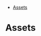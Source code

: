 <!-- START doctoc generated TOC please keep comment here to allow auto update -->
<!-- DON'T EDIT THIS SECTION, INSTEAD RE-RUN doctoc TO UPDATE -->

- [Assets](#assets)

<!-- END doctoc generated TOC please keep comment here to allow auto update -->

# Assets

